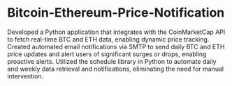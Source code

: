 # Bitcoin-Ethereum-Price-Notification
​​Developed a Python application that integrates with the CoinMarketCap API to fetch real-time BTC and ETH data, enabling dynamic price tracking.
Created automated email notifications via SMTP to send daily BTC and ETH price updates and alert users of significant surges or drops, enabling proactive alerts. 
Utilized the schedule library in Python to automate daily and weekly data retrieval and notifications, eliminating the need for manual intervention.
